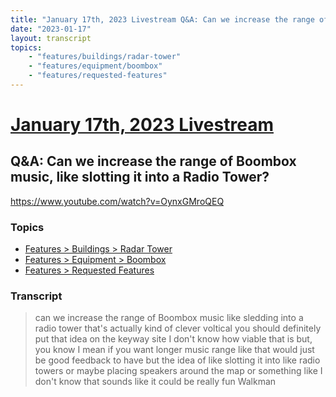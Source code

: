 ```yaml
---
title: "January 17th, 2023 Livestream Q&A: Can we increase the range of Boombox music, like slotting it into a Radio Tower?"
date: "2023-01-17"
layout: transcript
topics:
    - "features/buildings/radar-tower"
    - "features/equipment/boombox"
    - "features/requested-features"
---
```

# [January 17th, 2023 Livestream](../2023-01-17.md)
## Q&A: Can we increase the range of Boombox music, like slotting it into a Radio Tower?
https://www.youtube.com/watch?v=OynxGMroQEQ

### Topics
* [Features > Buildings > Radar Tower](../topics/features/buildings/radar-tower.md)
* [Features > Equipment > Boombox](../topics/features/equipment/boombox.md)
* [Features > Requested Features](../topics/features/requested-features.md)

### Transcript

> can we increase the range of Boombox music like sledding into a radio tower that's actually kind of clever voltical you should definitely put that idea on the keyway site I don't know how viable that is but, you know I mean if you want longer music range like that would just be good feedback to have but the idea of like slotting it into like radio towers or maybe placing speakers around the map or something like I don't know that sounds like it could be really fun Walkman
